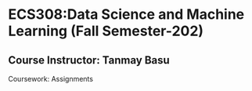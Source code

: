 # ECS308:Data Science and Machine Learning (Fall Semester-202)
## Course Instructor: Tanmay Basu
Coursework: Assignments

